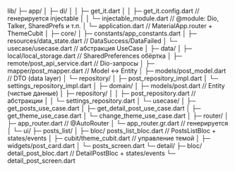 lib/
├─ app/
│  ├─ di/
│  │  ├─ get_it.dart
│  │  ├─ get_it.config.dart        // генерируется injectable
│  │  └─ injectable_module.dart    // @module: Dio, Talker, SharedPrefs и т.п.
│  └─ application.dart             // MaterialApp.router + ThemeCubit
│
├─ core/
│  ├─ constants/app_constants.dart
│  ├─ resources/data_state.dart    // DataSuccess/DataFailed
│  └─ usecase/usecase.dart         // абстракция UseCase
│
├─ data/
│  ├─ local/local_storage.dart     // SharedPreferences обёртка
│  ├─ remote/post_api_service.dart // Dio-запросы
│  ├─ mapper/post_mapper.dart      // Model ↔ Entity
│  ├─ models/post_model.dart       // DTO (data layer)
│  └─ repository/
│     ├─ post_repository_impl.dart
│     └─ settings_repository_impl.dart
│
├─ domain/
│  ├─ models/post.dart             // Entity (чистые данные)
│  ├─ repository/
│  │  ├─ post_repository.dart      // абстракции
│  │  └─ settings_repository.dart
│  └─ usecase/
│     ├─ get_posts_use_case.dart
│     ├─ get_detail_post_use_case.dart
│     ├─ get_theme_use_case.dart
│     └─ change_theme_use_case.dart
│
├─ router/
│  ├─ app_router.dart              // @AutoRouter
│  └─ app_router.gr.dart           // генерируется
│
└─ ui/
├─ posts_list/
│  ├─ bloc/ posts_list_bloc.dart  // PostsListBloc + states/events
│  ├─ cubit/theme_cubit.dart      // управление темой
│  ├─ widgets/post_card.dart
│  └─ posts_screen.dart
└─ detail/
├─ bloc/ detail_post_bloc.dart   // DetailPostBloc + states/events
└─ detail_post_screen.dart